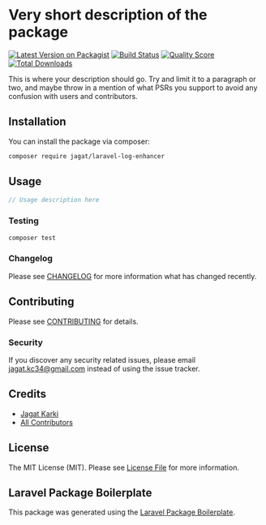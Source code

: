 # Very short description of the package

[![Latest Version on Packagist](https://img.shields.io/packagist/v/jagat/laravel-log-enhancer.svg?style=flat-square)](https://packagist.org/packages/jagat/laravel-log-enhancer)
[![Build Status](https://img.shields.io/travis/jagat/laravel-log-enhancer/master.svg?style=flat-square)](https://travis-ci.org/jagat/laravel-log-enhancer)
[![Quality Score](https://img.shields.io/scrutinizer/g/jagat/laravel-log-enhancer.svg?style=flat-square)](https://scrutinizer-ci.com/g/jagat/laravel-log-enhancer)
[![Total Downloads](https://img.shields.io/packagist/dt/jagat/laravel-log-enhancer.svg?style=flat-square)](https://packagist.org/packages/jagat/laravel-log-enhancer)

This is where your description should go. Try and limit it to a paragraph or two, and maybe throw in a mention of what PSRs you support to avoid any confusion with users and contributors.

## Installation

You can install the package via composer:

```bash
composer require jagat/laravel-log-enhancer
```

## Usage

``` php
// Usage description here
```

### Testing

``` bash
composer test
```

### Changelog

Please see [CHANGELOG](CHANGELOG.md) for more information what has changed recently.

## Contributing

Please see [CONTRIBUTING](CONTRIBUTING.md) for details.

### Security

If you discover any security related issues, please email jagat.kc34@gmail.com instead of using the issue tracker.

## Credits

- [Jagat Karki](https://github.com/jagat)
- [All Contributors](../../contributors)

## License

The MIT License (MIT). Please see [License File](LICENSE.md) for more information.

## Laravel Package Boilerplate

This package was generated using the [Laravel Package Boilerplate](https://laravelpackageboilerplate.com).